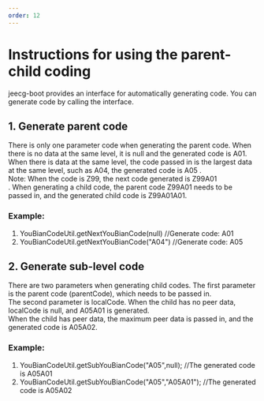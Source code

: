 ```yaml
---
order: 12
---
```


# Instructions for using the parent-child coding

jeecg-boot provides an interface for automatically generating code. You can generate code by calling the interface.

## 1\. Generate parent code

There is only one parameter code when generating the parent code. When there is no data at the same level, it is null and the generated code is A01.  
When there is data at the same level, the code passed in is the largest data at the same level, such as A04, the generated code is A05 .  
Note: When the code is Z99, the next code generated is Z99A01  
. When generating a child code, the parent code Z99A01 needs to be passed in, and the generated child code is Z99A01A01.

### Example:

1.  YouBianCodeUtil.getNextYouBianCode(null) //Generate code: A01
2.  YouBianCodeUtil.getNextYouBianCode("A04") //Generate code: A05

## 2\. Generate sub-level code

There are two parameters when generating child codes. The first parameter is the parent code (parentCode), which needs to be passed in.  
The second parameter is localCode. When the child has no peer data, localCode is null, and A05A01 is generated.  
When the child has peer data, the maximum peer data is passed in, and the generated code is A05A02.

### Example:

1.  YouBianCodeUtil.getSubYouBianCode("A05",null); //The generated code is A05A01
2.  YouBianCodeUtil.getSubYouBianCode("A05","A05A01"); //The generated code is A05A02
